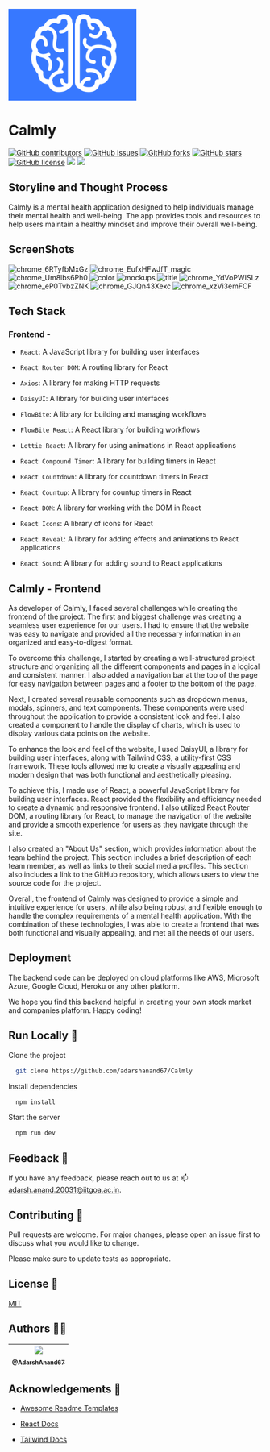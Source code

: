 ![logo (1)](public/assets/favicon.png)

<h1> Calmly </h1>

[![GitHub contributors](https://img.shields.io/github/contributors/adarshanand67/Calmly)](https://github.com/adarshanand67/Calmly/contributors)
[![GitHub issues](https://img.shields.io/github/issues/adarshanand67/Calmly)](https://github.com/adarshanand67/Calmly/issues)
[![GitHub forks](https://img.shields.io/github/forks/adarshanand67/Calmly)](https://github.com/adarshanand67/Calmly/network)
[![GitHub stars](https://img.shields.io/github/stars/adarshanand67/Calmly)](https://github.com/adarshanand67/Calmly/stargazers)
[![GitHub license](https://img.shields.io/github/license/adarshanand67/Calmly)](https://github.com/adarshanand67/Calmly/blob/master/LICENSE)
<img src="https://img.shields.io/github/languages/top/adarshanand67/Calmly">
<img src="https://img.shields.io/github/watchers/adarshanand67/Calmly" />

## Storyline and Thought Process

Calmly is a mental health application designed to help individuals manage their mental health and well-being. The app provides tools and resources to help users maintain a healthy mindset and improve their overall well-being.

## ScreenShots

![chrome_6RTyfbMxGz](https://user-images.githubusercontent.com/73928744/218274206-7a599c70-a7af-4c31-8bd7-eaa5c5adc9d8.png)
![chrome_EufxHFwJfT_magic](https://user-images.githubusercontent.com/73928744/218274211-19563d5a-cb4a-4d8b-b6af-9a82b460f75e.png)
![chrome_Um8lbs6Ph0](https://user-images.githubusercontent.com/73928744/218274214-1c5dded2-2cd2-48fd-90c9-18aae6cac37a.png)
![color](https://user-images.githubusercontent.com/73928744/218274218-061f5a0d-a7ba-4587-b4e8-91535ee15dc6.png)
![mockups](https://user-images.githubusercontent.com/73928744/218274222-c376d7e0-4379-4678-b170-b48d7c05cd46.png)
![title](https://user-images.githubusercontent.com/73928744/218274224-b32d53cb-bda9-455a-9066-301aae312906.png)
![chrome_YdVoPWISLz](https://user-images.githubusercontent.com/73928744/218274243-3d9ed3fd-a836-43b9-9be6-abbbe02fe0a5.png)
![chrome_eP0TvbzZNK](https://user-images.githubusercontent.com/73928744/218274262-c003c4e4-0bbe-49a2-bfb3-3daecbb1ae41.png)
![chrome_GJQn43Xexc](https://user-images.githubusercontent.com/73928744/218274283-c6bcd784-cb09-4205-9c23-a9406ab84e0f.png)
![chrome_xzVi3emFCF](https://user-images.githubusercontent.com/73928744/218274288-ea49aa14-1328-48b0-bd8f-383e938f6a72.png)

<!--
## Screenshots

HomePage:
| ![HomePage](https://user-images.githubusercontent.com/79798301/212641749-a9a810aa-0c60-4d32-9884-b9c630feb0a4.png) |
| :----------------------------------------------------------------------------------------------------------------------------------: |

Company Data and Charts:
| ![Company_Data](https://user-images.githubusercontent.com/79798301/212642315-4a98426d-931b-4425-8284-1e2c63f63417.png) |
| :----------------------------------------------------------------------------------------------------------------------------------: |

Stock-Exchange Data:
| ![image](https://user-images.githubusercontent.com/79798301/212642658-80249476-e35c-4a65-bc17-e602a9122a84.png) |
| :----------------------------------------------------------------------------------------------------------------------------------: |

Technical Analysis:
| ![image](https://user-images.githubusercontent.com/79798301/212643177-63061d26-d898-46d0-9483-6ab0482fb9e1.png) |
| :----------------------------------------------------------------------------------------------------------------------------------: |

About Us:
| ![image](https://user-images.githubusercontent.com/79798301/212643758-e27b7b67-d4dc-4f42-b0e1-e1718696d13e.png) |
| :----------------------------------------------------------------------------------------------------------------------------------: |

MongoDB Data:
| ![image](https://user-images.githubusercontent.com/79798301/212653593-63d6f04e-8b99-4510-8566-64a1f9676505.png) |
| :----------------------------------------------------------------------------------------------------------------------------------: |

Postman Requests:
| ![image](https://user-images.githubusercontent.com/79798301/212653612-2b6c59b6-ad6f-4db6-96c8-c5790ce58d61.png) |
| :----------------------------------------------------------------------------------------------------------------------------------: | -->

## Tech Stack

### Frontend -

- `React`: A JavaScript library for building user interfaces

- `React Router DOM`: A routing library for React

- `Axios`: A library for making HTTP requests

- `DaisyUI`: A library for building user interfaces

- `FlowBite`: A library for building and managing workflows

- `FlowBite React`: A React library for building workflows

- `Lottie React`: A library for using animations in React applications

- `React Compound Timer`: A library for building timers in React

- `React Countdown`: A library for countdown timers in React

- `React Countup`: A library for countup timers in React

- `React DOM`: A library for working with the DOM in React

- `React Icons`: A library of icons for React

- `React Reveal`: A library for adding effects and animations to React applications

- `React Sound`: A library for adding sound to React applications

## Calmly - Frontend

As developer of Calmly, I faced several challenges while creating the frontend of the project. The first and biggest challenge was creating a seamless user experience for our users. I had to ensure that the website was easy to navigate and provided all the necessary information in an organized and easy-to-digest format.

To overcome this challenge, I started by creating a well-structured project structure and organizing all the different components and pages in a logical and consistent manner. I also added a navigation bar at the top of the page for easy navigation between pages and a footer to the bottom of the page.

Next, I created several reusable components such as dropdown menus, modals, spinners, and text components. These components were used throughout the application to provide a consistent look and feel. I also created a component to handle the display of charts, which is used to display various data points on the website.

To enhance the look and feel of the website, I used DaisyUI, a library for building user interfaces, along with Tailwind CSS, a utility-first CSS framework. These tools allowed me to create a visually appealing and modern design that was both functional and aesthetically pleasing.

To achieve this, I made use of React, a powerful JavaScript library for building user interfaces. React provided the flexibility and efficiency needed to create a dynamic and responsive frontend. I also utilized React Router DOM, a routing library for React, to manage the navigation of the website and provide a smooth experience for users as they navigate through the site.

I also created an "About Us" section, which provides information about the team behind the project. This section includes a brief description of each team member, as well as links to their social media profiles. This section also includes a link to the GitHub repository, which allows users to view the source code for the project.

Overall, the frontend of Calmly was designed to provide a simple and intuitive experience for users, while also being robust and flexible enough to handle the complex requirements of a mental health application. With the combination of these technologies, I was able to create a frontend that was both functional and visually appealing, and met all the needs of our users.

## Deployment

The backend code can be deployed on cloud platforms like AWS, Microsoft Azure, Google Cloud, Heroku or any other platform.

We hope you find this backend helpful in creating your own stock market and companies platform. Happy coding!

## Run Locally 🚀

Clone the project

```bash
  git clone https://github.com/adarshanand67/Calmly
```

Install dependencies

```bash
  npm install
```

Start the server

```bash
  npm run dev
```

## Feedback 📝

If you have any feedback, please reach out to us at 📫 adarsh.anand.20031@iitgoa.ac.in.

## Contributing 🤝

Pull requests are welcome. For major changes, please open an issue first to discuss what you would like to change.

Please make sure to update tests as appropriate.

## License 📜

[MIT](https://choosealicense.com/licenses/mit/)

## Authors 👨‍💻

| [<img src="https://github.com/AdarshAnand67.png?size=115" width=115><br><sub>@AdarshAnand67</sub>](https://github.com/AdarshAnand67) |
| :----------------------------------------------------------------------------------------------------------------------------------: |

## Acknowledgements 🙏

- [Awesome Readme Templates](https://awesomeopensource.com/project/elangosundar/awesome-README-templates)

- [React Docs](https://reactjs.org/docs/getting-started.html)

- [Tailwind Docs](https://tailwindcss.com/docs)
